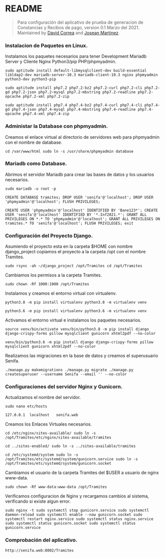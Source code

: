 # README
>Para configuración del aplicativo de prueba de generacion de Constancias y Recibos de pago, version 0.1 Marzo del 2021. Maintained by <a rel="" href="https://github.com/davidcorrea743">David Correa</a> and <a rel="" href="https://github.com/josean7link">Josean Martinez</a>.

### Instalacion de Paquetes en Linux.
Instalamos los paquetes necesarios para tener Development Mariadb Server y Cliente Nginx Python3/pip PHP/phpmyadmin.

``sudo aptitude install default-libmysqlclient-dev build-essential libldap2-dev mariadb-server-10.3 mariadb-client-10.3 nginx phpmyadmin python3-dev python3-pip``

``sudo aptitude install php7.2 php7.2-bz2 php7.2-curl php7.2-cli php7.2-gd php7.2-json php7.2-mysql php7.2-mbstring php7.2-readline php7.2-opcache php7.2-xml php7.2-zip``

``sudo aptitude install php7.4 php7.4-bz2 php7.4-curl php7.4-cli php7.4-gd php7.4-json php7.4-mysql php7.4-mbstring php7.4-readline php7.4-opcache php7.4-xml php7.4-zip``

### Administar la Database con phpmyadmin.
Creamos el enlace virtual al directorio de servidores web para phpmyadmin con el nombre de database.

``cd /var/www/html
sudo ln -s /usr/share/phpmyadmin database``

### Mariadb como Database.
Abrimos el servidor Mariadb para crear las bases de datos y los usuarios necesarios.

``sudo mariadb -u root -p``

``CREATE DATABASE tramites;
DROP USER 'senifa'@'localhost';
DROP USER 'phpmyadmin'@'localhost';
FLUSH PRIVILEGES;``

``CREATE USER 'phpmyadmin'@'localhost' IDENTIFIED BY 'Bane123*';
CREATE USER 'senifa'@'localhost' IDENTIFIED BY '*.Inf2021.*';
GRANT ALL PRIVILEGES ON *.* TO 'phpmyadmin'@'localhost';
GRANT ALL PRIVILEGES ON tramites.* TO 'senifa'@'localhost';
FLUSH PRIVILEGES;
exit``

### Configuración del Proyecto Django.
Asumiendo el proyecto esta en la carpeta $HOME con nombre django_project copiamos el proyecto a la carpeta /opt con el nombre Tramites.

``sudo rsync -ah ~/django_project /opt/Tramites
cd /opt/Tramites``

Cambiamos los permisos a la carpeta Tramites.

``sudo chown -Rf 1000:1000 /opt/Tramites``

Instalamos y creamos el entorno virtual con virtualenv.

``python3.8 -m pip install virtualenv
python3.8 -m virtualenv venv``

``python3.6 -m pip install virtualenv
python3.6 -m virtualenv venv``

Activamos el entorno virtual e instalamos los paquetes necesarios.

``source venv/bin/activate
venv/bin/python3.8 -m pip install django django-crispy-forms pillow mysqlclient gunicorn xhtml2pdf --no-color``

``venv/bin/python3.6 -m pip install django django-crispy-forms pillow mysqlclient gunicorn xhtml2pdf --no-color``

Realizamos las migraciones en la base de datos y creamos el superusuario Senifa.

``./manage.py makemigrations
./manage.py migrate
./manage.py createsuperuser --username Senifa --email '' --no-color``

### Configuraciones del servidor Nginx y Gunicorn.
Actualizamos el nombre del servidor.

``sudo nano etc/hosts``

``127.0.0.1  localhost   senifa.web``

Creamos los Enlaces Virtuales necesarios.

``cd /etc/nginx/sites-available/
sudo ln -s /opt/Tramites/etc/nginx/sites-available/tramites``

``cd ../sites-enabled/
sudo ln -s ../sites-available/tramites``

``cd /etc/systemd/system
sudo ln -s /opt/Tramites/etc/systemd/system/gunicorn.service
sudo ln -s /opt/Tramites/etc/systemd/system/gunicorn.socket``

Cambiamos el usuario de la carpeta Tramites del $USER a usuario de nginx www-data.

``sudo chown -Rf www-data:www-data /opt/Tramites``

Verificamos configuracion de Nginx y recargamos cambios al sistema, verificando si existe algun error.

``sudo nginx -t
sudo systemctl stop gunicorn.service
sudo systemctl daemon-reload
sudo systemctl enable --now gunicorn.socket
sudo systemctl restart nginx.service
sudo systemctl status nginx.service
sudo systemctl status gunicorn.socket
sudo systemctl status gunicorn.service``

### Comprobación del aplicativo.

``http://senifa.web:8002/Tramites``
